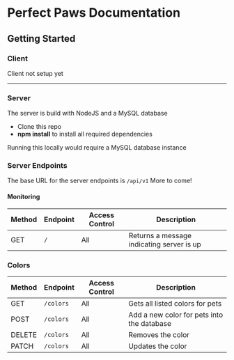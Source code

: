 # Perfect Paws Documentation

## Getting Started

### Client
Client not setup yet

* * * 

### Server
The server is build with NodeJS and a MySQL database


- Clone this repo
- **npm install** to install all required dependencies

Running this locally would require a MySQL database instance

### Server Endpoints
The base URL for the server endpoints is `/api/v1`
More to come!

#### Monitoring
| Method | Endpoint                    | Access Control | Description                                  |
| ------ | --------------------------- | -------------- | -------------------------------------------- |
| GET    | `/`                         | All            | Returns a message indicating server is up    |

### Colors
| Method | Endpoint                    | Access Control | Description                                    |
| ------ | --------------------------  | -------------- | ---------------------------------------------- |
| GET    | `/colors`                   | All            | Gets all listed colors for pets                |
| POST   | `/colors`                   | All            | Add a new color for pets into the database     |
| DELETE | `/colors`                   | All            | Removes the color                              |
| PATCH  | `/colors`                   | All            | Updates the color                              |